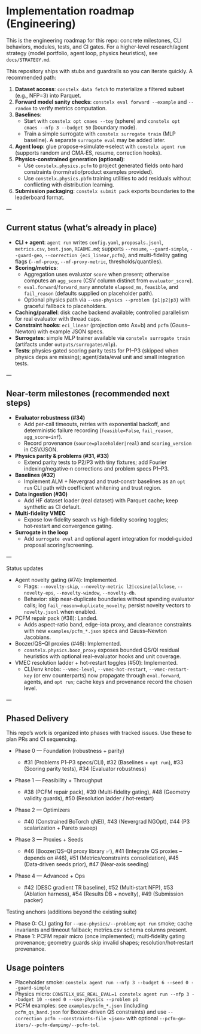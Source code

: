 # Implementation roadmap (Engineering)

This is the engineering roadmap for this repo: concrete milestones, CLI
behaviors, modules, tests, and CI gates. For a higher‑level research/agent
strategy (model portfolio, agent loop, physics heuristics), see
`docs/STRATEGY.md`.

This repository ships with stubs and guardrails so you can iterate quickly. A recommended path:

1. **Dataset access**: `constelx data fetch` to materialize a filtered subset (e.g., NFP=3) into Parquet.
2. **Forward model sanity checks**: `constelx eval forward --example` and `--random` to verify metrics computation.
3. **Baselines**:
   - Start with `constelx opt cmaes --toy` (sphere) and `constelx opt cmaes --nfp 3 --budget 50` (boundary mode).
   - Train a simple surrogate with `constelx surrogate train` (MLP baseline). A separate `surrogate eval` may be added later.
4. **Agent loop**: glue propose→simulate→select with `constelx agent run` (supports random and CMA‑ES, resume, correction hooks).
5. **Physics‑constrained generation (optional)**:
   - Use `constelx.physics.pcfm` to project generated fields onto hard constraints (norm/ratio/product examples provided).
   - Use `constelx.physics.pbfm` training utilities to add residuals without conflicting with distribution learning.
6. **Submission packaging**: `constelx submit pack` exports boundaries to the leaderboard format.

—

## Current status (what’s already in place)

- **CLI + agent**: `agent run` writes `config.yaml`, `proposals.jsonl`, `metrics.csv`, `best.json`, `README.md`; supports `--resume`, `--guard-simple`, `--guard-geo`, `--correction {eci_linear,pcfm}`, and multi-fidelity gating flags (`--mf-proxy`, `--mf-proxy-metric`, thresholds/quantiles).
- **Scoring/metrics**:
  - Aggregation uses evaluator `score` when present; otherwise computes an `agg_score` (CSV column distinct from `evaluator_score`).
  - `eval.forward`/`forward_many` annotate `elapsed_ms`, `feasible`, and `fail_reason` (defaults supplied on placeholder path).
  - Optional physics path via `--use-physics --problem {p1|p2|p3}` with graceful fallback to placeholders.
- **Caching/parallel**: disk cache backend available; controlled parallelism for real evaluator with thread caps.
- **Constraint hooks**: `eci_linear` (projection onto Ax=b) and `pcfm` (Gauss–Newton) with example JSON specs.
- **Surrogates**: simple MLP trainer available via `constelx surrogate train` (artifacts under `outputs/surrogates/mlp`).
- **Tests**: physics‑gated scoring parity tests for P1–P3 (skipped when physics deps are missing); agent/data/eval unit and small integration tests.

—

## Near‑term milestones (recommended next steps)

- **Evaluator robustness (#34)**
  - Add per‑call timeouts, retries with exponential backoff, and deterministic failure recording (`feasible=False`, `fail_reason`, `agg_score=inf`).
  - Record provenance (`source=placeholder|real`) and `scoring_version` in CSV/JSON.
- **Physics parity & problems (#31, #33)**
  - Extend parity tests to P2/P3 with tiny fixtures; add Fourier indexing/negative‑n corrections and problem specs P1–P3.
- **Baselines (#32)**
  - Implement ALM + Nevergrad and trust‑constr baselines as an `opt run` CLI path with coefficient whitening and trust region.
- **Data ingestion (#30)**
  - Add HF dataset loader (real dataset) with Parquet cache; keep synthetic as CI default.
- **Multi‑fidelity VMEC**
  - Expose low‑fidelity search vs high‑fidelity scoring toggles; hot‑restart and convergence gating.
- **Surrogate in the loop**
  - Add `surrogate eval` and optional agent integration for model‑guided proposal scoring/screening.

—

Status updates
- Agent novelty gating (#74): Implemented.
  - Flags: `--novelty-skip`, `--novelty-metric l2|cosine|allclose`, `--novelty-eps`, `--novelty-window`, `--novelty-db`.
  - Behavior: skip near-duplicate boundaries without spending evaluator calls; log `fail_reason=duplicate_novelty`; persist novelty vectors to `novelty.jsonl` when enabled.
- PCFM repair pack (#38): Landed.
  - Adds aspect-ratio band, edge-iota proxy, and clearance constraints with new `examples/pcfm_*.json` specs and Gauss–Newton Jacobians.
- Boozer/QS–QI proxies (#46): Implemented.
  - `constelx.physics.booz_proxy` exposes bounded QS/QI residual heuristics with optional real-evaluator hooks and unit coverage.
- VMEC resolution ladder + hot-restart toggles (#50): Implemented.
  - CLI/env knobs: `--vmec-level`, `--vmec-hot-restart`, `--vmec-restart-key` (or env counterparts) now propagate through `eval.forward`, agents, and `opt run`; cache keys and provenance record the chosen level.

—

## Phased Delivery

This repo’s work is organized into phases with tracked issues. Use these to plan PRs and CI sequencing.

- Phase 0 — Foundation (robustness + parity)
  - #31 (Problems P1–P3 specs/CLI), #32 (Baselines + `opt run`), #33 (Scoring parity tests), #34 (Evaluator robustness)

- Phase 1 — Feasibility + Throughput
  - #38 (PCFM repair pack), #39 (Multi‑fidelity gating), #48 (Geometry validity guards), #50 (Resolution ladder / hot‑restart)

- Phase 2 — Optimizers
  - #40 (Constrained BoTorch qNEI), #43 (Nevergrad NGOpt), #44 (P3 scalarization + Pareto sweep)

- Phase 3 — Proxies + Seeds
  - #46 (Boozer/QS–QI proxy library ✅), #41 (Integrate QS proxies – depends on #46), #51 (Metrics/constraints consolidation), #45 (Data‑driven seeds prior), #47 (Near‑axis seeding)

- Phase 4 — Advanced + Ops
  - #42 (DESC gradient TR baseline), #52 (Multi‑start NFP), #53 (Ablation harness), #54 (Results DB + novelty), #49 (Submission packer)

Testing anchors (additions beyond the existing suite)
- Phase 0: CLI gating for `--use-physics/--problem`; `opt run` smoke; cache invariants and timeout fallback; metrics.csv schema columns present.
- Phase 1: PCFM repair micro (once implemented); multi‑fidelity gating provenance; geometry guards skip invalid shapes; resolution/hot‑restart provenance.

## Usage pointers

- Placeholder smoke: `constelx agent run --nfp 3 --budget 6 --seed 0 --guard-simple`
- Physics micro: `CONSTELX_USE_REAL_EVAL=1 constelx agent run --nfp 3 --budget 10 --seed 0 --use-physics --problem p1`
- PCFM examples: see `examples/pcfm_*.json` (including `pcfm_qs_band.json` for Boozer-driven QS constraints) and use `--correction pcfm --constraints-file <json>` with optional `--pcfm-gn-iters/--pcfm-damping/--pcfm-tol`.